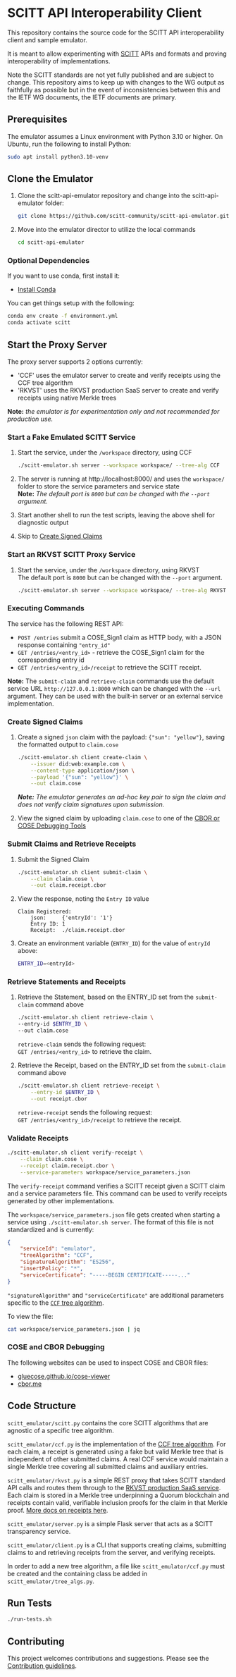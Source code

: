 # SCITT API Interoperability Client

This repository contains the source code for the SCITT API interoperability client and sample emulator.

It is meant to allow experimenting with [SCITT](https://datatracker.ietf.org/wg/scitt/about/) APIs and formats and proving interoperability of implementations.

Note the SCITT standards are not yet fully published and are subject to change.
This repository aims to keep up with changes to the WG output as faithfully as possible but in the event of inconsistencies between this and the IETF WG documents, the IETF documents are primary.

## Prerequisites

The emulator assumes a Linux environment with Python 3.10 or higher.
On Ubuntu, run the following to install Python:

```sh
sudo apt install python3.10-venv
```

## Clone the Emulator

1. Clone the scitt-api-emulator repository and change into the scitt-api-emulator folder:

    ```sh
    git clone https://github.com/scitt-community/scitt-api-emulator.git
    ```

1. Move into the emulator director to utilize the local commands

    ```sh
    cd scitt-api-emulator
    ```

### Optional Dependencies

If you want to use conda, first install it:

- [Install Conda](https://docs.conda.io/projects/conda/en/latest/user-guide/install/index.html)

You can get things setup with the following:

```sh
conda env create -f environment.yml
conda activate scitt
```

## Start the Proxy Server

The proxy server supports 2 options currently:

- 'CCF' uses the emulator server to create and verify receipts using the CCF tree algorithm
- 'RKVST' uses the RKVST production SaaS server to create and verify  receipts using native Merkle trees

**Note:** _the emulator is for experimentation only and not recommended for production use._

### Start a Fake Emulated SCITT Service

1. Start the service, under the `/workspace` directory, using CCF

    ```sh
    ./scitt-emulator.sh server --workspace workspace/ --tree-alg CCF
    ```

1. The server is running at http://localhost:8000/ and uses the `workspace/` folder to store the service parameters and service state  
  **Note:** _The default port is `8000` but can be changed with the `--port` argument._
1. Start another shell to run the test scripts, leaving the above shell for diagnostic output
1. Skip to [Create Signed Claims](#create-signed-claims)

### Start an RKVST SCITT Proxy Service

1. Start the service, under the `/workspace` directory, using RKVST  
  The default port is `8000` but can be changed with the `--port` argument.

    ```sh
    ./scitt-emulator.sh server --workspace workspace/ --tree-alg RKVST
    ```

### Executing Commands

The service has the following REST API:

- `POST /entries` submit a COSE_Sign1 claim as HTTP body, with a JSON response containing `"entry_id"`
- `GET /entries/<entry_id>` - retrieve the COSE_Sign1 claim for the corresponding entry id
- `GET /entries/<entry_id>/receipt` to retrieve the SCITT receipt.

**Note:** The `submit-claim` and `retrieve-claim` commands use the default service URL `http://127.0.0.1:8000` which can be changed with the `--url` argument.
They can be used with the built-in server or an external service implementation.

### Create Signed Claims

1. Create a signed `json` claim with the payload: `{"sun": "yellow"}`, saving the formatted output to `claim.cose`

    ```sh
    ./scitt-emulator.sh client create-claim \
        --issuer did:web:example.com \
        --content-type application/json \
        --payload '{"sun": "yellow"}' \
        --out claim.cose
    ```

    _**Note:** The emulator generates an ad-hoc key pair to sign the claim and does not verify claim signatures upon submission._

2. View the signed claim by uploading `claim.cose` to one of the [CBOR or COSE Debugging Tools](#cose-and-cbor-debugging)

### Submit Claims and Retrieve Receipts

1. Submit the Signed Claim

    ```sh
    ./scitt-emulator.sh client submit-claim \
        --claim claim.cose \
        --out claim.receipt.cbor
    ```

1. View the response, noting the `Entry ID` value

    ```output
    Claim Registered:
        json:     {'entryId': '1'}
        Entry ID: 1
        Receipt:  ./claim.receipt.cbor
    ```

1. Create an environment variable (`ENTRY_ID`) for the value of `entryId` above:

   ```sh
   ENTRY_ID=<entryId>
   ```

### Retrieve Statements and Receipts

1. Retrieve the Statement, based on the ENTRY_ID set from the `submit-claim` command above

    ```sh
    ./scitt-emulator.sh client retrieve-claim \
    --entry-id $ENTRY_ID \
    --out claim.cose
    ```

    `retrieve-claim` sends the following request:  
   `GET /entries/<entry_id>` to retrieve the claim.

1. Retrieve the Receipt, based on the ENTRY_ID set from the `submit-claim` command above

    ```sh
    ./scitt-emulator.sh client retrieve-receipt \
        --entry-id $ENTRY_ID \
        --out receipt.cbor
    ```

    `retrieve-receipt` sends the following request:  
    `GET /entries/<entry_id>/receipt` to retrieve the receipt.

### Validate Receipts

```sh
./scitt-emulator.sh client verify-receipt \
    --claim claim.cose \
    --receipt claim.receipt.cbor \
    --service-parameters workspace/service_parameters.json
```

The `verify-receipt` command verifies a SCITT receipt given a SCITT claim and a service parameters file.
This command can be used to verify receipts generated by other implementations.

The `workspace/service_parameters.json` file gets created when starting a service using `./scitt-emulator.sh server`.
The format of this file is not standardized and is currently:

```json
{
    "serviceId": "emulator",
    "treeAlgorithm": "CCF",
    "signatureAlgorithm": "ES256",
    "insertPolicy": "*",
    "serviceCertificate": "-----BEGIN CERTIFICATE-----..."
}
```

`"signatureAlgorithm"` and `"serviceCertificate"` are additional parameters specific to the [`CCF` tree algorithm](https://ietf-scitt.github.io/draft-birkholz-scitt-receipts/draft-birkholz-scitt-receipts.html#name-additional-parameters).

To view the file:

```sh
cat workspace/service_parameters.json | jq
```

### COSE and CBOR Debugging

The following websites can be used to inspect COSE and CBOR files:

- [gluecose.github.io/cose-viewer](https://gluecose.github.io/cose-viewer/)
- [cbor.me](https://cbor.me/)

## Code Structure

`scitt_emulator/scitt.py` contains the core SCITT algorithms that are agnostic of a specific tree algorithm.

`scitt_emulator/ccf.py` is the implementation of the [CCF tree algorithm](https://ietf-scitt.github.io/draft-birkholz-scitt-receipts/draft-birkholz-scitt-receipts.html#name-ccf-tree-algorithm).
For each claim, a receipt is generated using a fake but valid Merkle tree that is independent of other submitted claims.
A real CCF service would maintain a single Merkle tree covering all submitted claims and auxiliary entries.

`scitt_emulator/rkvst.py` is a simple REST proxy that takes SCITT standard API calls and routes them through to the [RKVST production SaaS service](https://app.rkvst.io).
Each claim is stored in a Merkle tree underpinning a Quorum blockchain and receipts contain valid, verifiable inclusion proofs for the claim in that Merkle proof.
[More docs on receipts here](https://docs.rkvst.com/platform/overview/scitt-receipts/).

`scitt_emulator/server.py` is a simple Flask server that acts as a SCITT transparency service.

`scitt_emulator/client.py` is a CLI that supports creating claims, submitting claims to and retrieving receipts from the server, and verifying receipts.

In order to add a new tree algorithm, a file like `scitt_emulator/ccf.py` must be created and the containing class be added in `scitt_emulator/tree_algs.py`.

## Run Tests

```bash
./run-tests.sh
```

## Contributing

This project welcomes contributions and suggestions. Please see the [Contribution guidelines](CONTRIBUTING.md).
